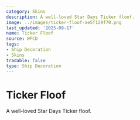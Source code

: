 ```yaml
---
category: Skins
description: A well-loved Star Days Ticker floof.
image: ../images/ticker-floof-ae5f129f70.png
last_updated: '2025-09-17'
name: Ticker Floof
source: WFCD
tags:
- Ship Decoration
- Skins
tradable: false
type: Ship Decoration
---
```


# Ticker Floof

A well-loved Star Days Ticker floof.

